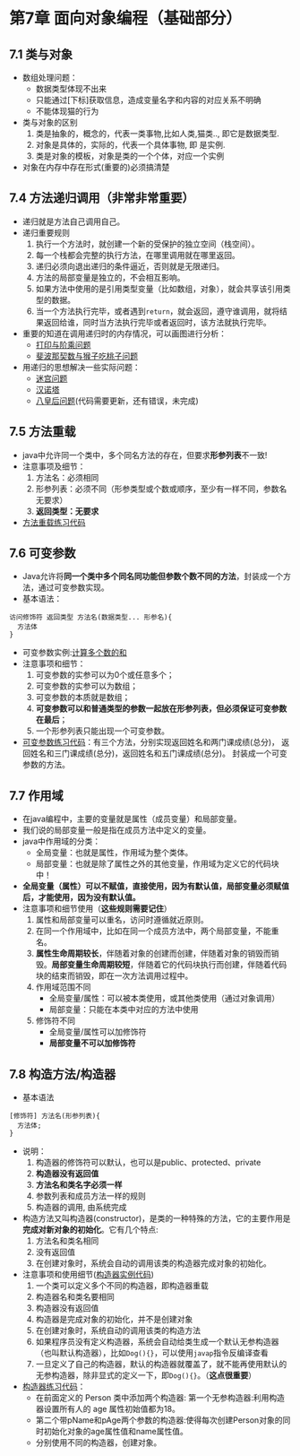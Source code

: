 # 第7章 面向对象编程（基础部分）
## 7.1 类与对象
* 数组处理问题：
  * 数据类型体现不出来
  * 只能通过[下标]获取信息，造成变量名字和内容的对应关系不明确
  * 不能体现猫的行为
* 类与对象的区别
  1) 类是抽象的，概念的，代表一类事物,比如人类,猫类.., 即它是数据类型. 
  2) 对象是具体的，实际的，代表一个具体事物, 即 是实例.
  3) 类是对象的模板，对象是类的一个个体，对应一个实例
* 对象在内存中存在形式(重要的)必须搞清楚

## 7.4 方法递归调用（非常非常重要）
* 递归就是方法自己调用自己。
* 递归重要规则
  1. 执行一个方法时，就创建一个新的受保护的独立空间（栈空间）。
  2. 每一个栈都会完整的执行方法，在哪里调用就在哪里返回。
  3. 递归必须向退出递归的条件逼近，否则就是无限递归。
  4. 方法的局部变量是独立的，不会相互影响。
  5. 如果方法中使用的是引用类型变量（比如数组，对象），就会共享该引用类型的数据。
  6. 当一个方法执行完毕，或者遇到`return`，就会返回，遵守谁调用，就将结果返回给谁，同时当方法执行完毕或者返回时，该方法就执行完毕。
* 重要的知道在调用递归时的内存情况，可以画图进行分析：
  * [打印与阶乘问题](Recursion01.java)   
  * [斐波那契数与猴子吃桃子问题](RecursionExercise01.java)
* 用递归的思想解决一些实际问题：
  * [迷宫问题](MiGong.java)
  * [汉诺塔](HanoiTower.java)
  * [八皇后问题](EightQueens.java)(代码需要更新，还有错误，未完成)

## 7.5 方法重载
* java中允许同一个类中，多个同名方法的存在，但要求**形参列表**不一致!
* 注意事项及细节：
  1. 方法名：必须相同
  2. 形参列表：必须不同（形参类型或个数或顺序，至少有一样不同，参数名无要求）
  3. **返回类型：无要求**
* [方法重载练习代码](OverLoadExercise.java)

## 7.6 可变参数
* Java允许将**同一个类中多个同名同功能但参数个数不同的方法**，封装成一个方法，通过可变参数实现。
* 基本语法：
```
访问修饰符 返回类型 方法名(数据类型... 形参名){
  方法体
}
```
* 可变参数实例:[计算多个数的和](VarParameter01.java)
* 注意事项和细节：
  1. 可变参数的实参可以为0个或任意多个；
  2. 可变参数的实参可以为数组；
  3. 可变参数的本质就是数组；
  4. **可变参数可以和普通类型的参数一起放在形参列表，但必须保证可变参数在最后**；
  5. 一个形参列表只能出现一个可变参数。
* [可变参数练习代码](VarParameterExercise.java)：有三个方法，分别实现返回姓名和两门课成绩(总分)， 返回姓名和三门课成绩(总分)，返回姓名和五门课成绩(总分)。 封装成一个可变参数的方法。

## 7.7 作用域
* 在java编程中，主要的变量就是属性（成员变量）和局部变量。
* 我们说的局部变量一般是指在成员方法中定义的变量。
* java中作用域的分类：
  * 全局变量：也就是属性，作用域为整个类体。
  * 局部变量：也就是除了属性之外的其他变量，作用域为定义它的代码块中！
* **全局变量（属性）可以不赋值，直接使用，因为有默认值，局部变量必须赋值后，才能使用，因为没有默认值。**
* 注意事项和细节使用（**这些规则需要记住**）
  1. 属性和局部变量可以重名，访问时遵循就近原则。
  2. 在同一个作用域中，比如在同一个成员方法中，两个局部变量，不能重名。
  3. **属性生命周期较长**，伴随着对象的创建而创建，伴随着对象的销毁而销毁。**局部变量生命周期较短**，伴随着它的代码块执行而创建，伴随着代码块的结束而销毁，即在一次方法调用过程中。
  4. 作用域范围不同
     * 全局变量/属性：可以被本类使用，或其他类使用（通过对象调用）
     * 局部变量：只能在本类中对应的方法中使用
  5. 修饰符不同
     * 全局变量/属性可以加修饰符
     * **局部变量不可以加修饰符**  

## 7.8 构造方法/构造器
* 基本语法
```
[修饰符] 方法名(形参列表){ 
  方法体;
}
```
* 说明：
  1) 构造器的修饰符可以默认，也可以是public、protected、private 
  2) **构造器没有返回值**
  3) **方法名和类名字必须一样**
  4) 参数列表和成员方法一样的规则
  5) 构造器的调用, 由系统完成
* 构造方法又叫构造器(constructor)，是类的一种特殊的方法，它的主要作用是**完成对新对象的初始化**。它有几个特点:
  1) 方法名和类名相同
  2) 没有返回值
  3) 在创建对象时，系统会自动的调用该类的构造器完成对象的初始化。
* 注意事项和使用细节([构造器实例代码](ConstructorDetail.java))
  1. 一个类可以定义多个不同的构造器，即构造器重载
  2. 构造器名和类名要相同
  3. 构造器没有返回值
  4. 构造器是完成对象的初始化，并不是创建对象
  5. 在创建对象时，系统自动的调用该类的构造方法
  6. 如果程序员没有定义构造器，系统会自动给类生成一个默认无参构造器（也叫默认构造器），比如`Dog(){}`，可以使用`javap`指令反编译查看
  7. 一旦定义了自己的构造器，默认的构造器就覆盖了，就不能再使用默认的无参构造器，除非显式的定义一下，即`Dog(){}`。（**这点很重要**） 
* [构造器练习代码](ConstructorExercise.java)：
  * 在前面定义的 Person 类中添加两个构造器: 第一个无参构造器:利用构造器设置所有人的 age 属性初始值都为18。
  * 第二个带pName和pAge两个参数的构造器:使得每次创建Person对象的同时初始化对象的age属性值和name属性值。 
  * 分别使用不同的构造器，创建对象。
